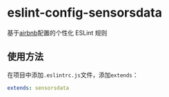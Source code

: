 # eslint-config-sensorsdata

基于[airbnb](https://github.com/airbnb/javascript)配置的个性化 ESLint 规则

## 使用方法

在项目中添加`.eslintrc.js`文件，添加`extends`：  
```yaml
extends: sensorsdata
```